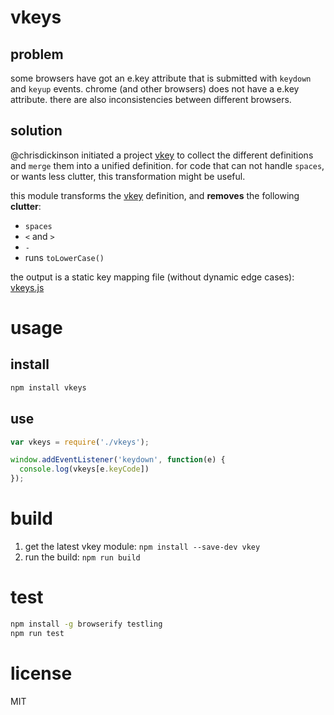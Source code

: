 # vkeys

## problem
some browsers have got an e.key attribute that is submitted with `keydown` and `keyup` events.
chrome (and other browsers) does not have a e.key attribute.
there are also inconsistencies between different browsers.

## solution

@chrisdickinson initiated a project [vkey](https://github.com/chrisdickinson/vkey) to collect the different definitions and `merge` them into a unified definition.
for code that can not handle `spaces`, or wants less clutter, this transformation might be useful.

this module transforms the [vkey](https://github.com/chrisdickinson/vkey) definition, and __removes__ the following __clutter__:
 - `spaces`
 - `<` and `>`
 - `-`
 - runs `toLowerCase()`

the output is a static key mapping file (without dynamic edge cases): [vkeys.js](vkeys.js)

# usage

## install
```bash
npm install vkeys
```

## use
```js
var vkeys = require('./vkeys');

window.addEventListener('keydown', function(e) {
  console.log(vkeys[e.keyCode])
});
```


# build

 1. get the latest vkey module: `npm install --save-dev vkey`
 2. run the build: `npm run build`

# test

```bash
npm install -g browserify testling
npm run test
```

# license

MIT